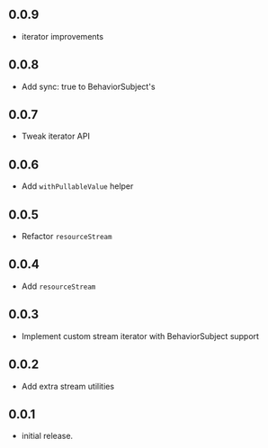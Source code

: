 ## 0.0.9

- iterator improvements

## 0.0.8

- Add sync: true to BehaviorSubject's

## 0.0.7

- Tweak iterator API

## 0.0.6

- Add `withPullableValue` helper

## 0.0.5

- Refactor `resourceStream`

## 0.0.4

- Add `resourceStream`

## 0.0.3

- Implement custom stream iterator with BehaviorSubject support

## 0.0.2

- Add extra stream utilities

## 0.0.1

- initial release.
